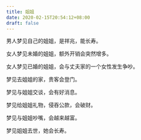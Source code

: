 ```yaml
---
title: 姐姐
date: 2020-02-15T20:54:12+08:00
draft: false
---
```


男人梦见自己的姐姐，是祥兆，能长寿。


女人梦见未婚的姐姐，额外开销会突然增多。


女人梦见已婚的姐姐，会与丈夫家的一个女性发生争吵。


梦见去姐姐的家，贵客会登门。


梦见与姐姐交谈，会有好消息。


梦见给姐姐礼物，侵吞公款，会破财。


梦见与姐姐吵嘴，会越来越富。


梦见姐姐去世，她会长寿。
